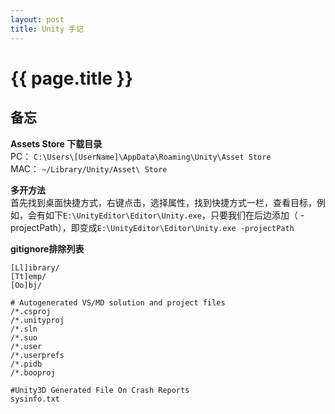 ```yaml
---
layout: post
title: Unity 手记
---
```


# {{ page.title }}

## 备忘

**Assets Store 下载目录**  
PC： `C:\Users\[UserName]\AppData\Roaming\Unity\Asset Store`  
MAC： `~/Library/Unity/Asset\ Store`

**多开方法**  
首先找到桌面快捷方式，右键点击，选择属性，找到快捷方式一栏，查看目标，例如，会有如下`E:\UnityEditor\Editor\Unity.exe`，只要我们在后边添加（ -projectPath），即变成`E:\UnityEditor\Editor\Unity.exe -projectPath`

**gitignore排除列表**  
```
[Ll]ibrary/
[Tt]emp/
[Oo]bj/

# Autogenerated VS/MD solution and project files
/*.csproj
/*.unityproj
/*.sln
/*.suo
/*.user
/*.userprefs
/*.pidb
/*.booproj

#Unity3D Generated File On Crash Reports
sysinfo.txt
```